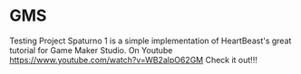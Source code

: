 # GMS
Testing
Project Spaturno 1 is a simple implementation of HeartBeast's great tutorial for Game Maker Studio.
On Youtube https://www.youtube.com/watch?v=WB2alpO62GM
Check it out!!!
